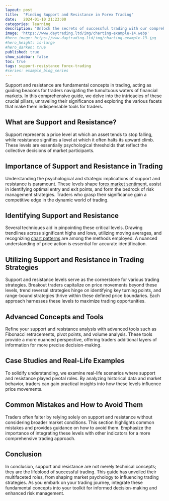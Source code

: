 ```yaml
---
layout: post
title:  "Finding Support and Resistance in Forex Trading"
date:   2024-01-10 21:23:00
categories: learning
description: "Unlock the secrets of successful trading with our comprehensive guide on support and resistance strategies. Master market dynamics now!"
image: 'https://www.daytrading.ltd/img/charting-example-14.webp'
#hero_image: https://www.daytrading.ltd/img/charting-example-13.jpg
#hero_height: is-large
#hero_darken: true
published: true
show_sidebar: false
toc: true
tags: support-resistance forex-trading
#series: example_blog_series
---
```


<p>Support and resistance are fundamental concepts in trading, acting as guiding beacons for traders navigating the tumultuous waters of financial markets. In this comprehensive guide, we delve into the intricacies of these crucial pillars, unraveling their significance and exploring the various facets that make them indispensable tools for traders.</p>

## What are Support and Resistance?
<p>Support represents a price level at which an asset tends to stop falling, while resistance signifies a level at which it often halts its upward climb. These levels are essentially psychological thresholds that reflect the collective decisions of market participants.</p>

## Importance of Support and Resistance in Trading
<p>Understanding the psychological and strategic implications of support and resistance is paramount. These levels shape <a href="https://www.daytrading.ltd/learning/forex-market-sentiment">forex market sentiment</a>, assist in identifying optimal entry and exit points, and form the bedrock of risk management strategies. Traders who grasp their significance gain a competitive edge in the dynamic world of trading.</p>

## Identifying Support and Resistance
<p>Several techniques aid in pinpointing these critical levels. Drawing trendlines across significant highs and lows, utilizing moving averages, and recognizing <a href="https://www.daytrading.ltd/learning/chart-patterns-in-forex-trading">chart patterns</a> are among the methods employed. A nuanced understanding of price action is essential for accurate identification.</p>

## Utilizing Support and Resistance in Trading Strategies
<p>Support and resistance levels serve as the cornerstone for various trading strategies. Breakout traders capitalize on price movements beyond these levels, trend reversal strategies hinge on identifying key turning points, and range-bound strategies thrive within these defined price boundaries. Each approach harnesses these levels to maximize trading opportunities.</p>

## Advanced Concepts and Tools
<p>Refine your support and resistance analysis with advanced tools such as Fibonacci retracements, pivot points, and volume analysis. These tools provide a more nuanced perspective, offering traders additional layers of information for more precise decision-making.</p>
  
## Case Studies and Real-Life Examples
<p>To solidify understanding, we examine real-life scenarios where support and resistance played pivotal roles. By analyzing historical data and market behavior, traders can gain practical insights into how these levels influence price movements.</p>

## Common Mistakes and How to Avoid Them
<p>Traders often falter by relying solely on support and resistance without considering broader market conditions. This section highlights common mistakes and provides guidance on how to avoid them. Emphasize the importance of integrating these levels with other indicators for a more comprehensive trading approach.</p>

## Conclusion
<p>In conclusion, support and resistance are not merely technical concepts; they are the lifeblood of successful trading. This guide has unveiled their multifaceted roles, from shaping market psychology to influencing trading strategies. As you embark on your trading journey, integrate these fundamental concepts into your toolkit for informed decision-making and enhanced risk management.</p>

<script type='application/ld+json'>
{
  "@context": "https://schema.org",
  "@type": "FAQPage",
  "mainEntity": [
    {
      "@type": "Question",
      "name": "What is the significance of support and resistance in trading?",
      "acceptedAnswer": {
        "@type": "Answer",
        "text": "Support and resistance are crucial for shaping market psychology, identifying entry points, and managing risks in trading."
      }
    },
    {
      "@type": "Question",
      "name": "How can one identify support and resistance levels?",
      "acceptedAnswer": {
        "@type": "Answer",
        "text": "Support and resistance levels can be identified using techniques like trendlines, moving averages, and chart pattern recognition."
      }
    },
    {
      "@type": "Question",
      "name": "What trading strategies utilize support and resistance?",
      "acceptedAnswer": {
        "@type": "Answer",
        "text": "Various strategies like breakout trading, trend reversal, and range-bound trading capitalize on support and resistance levels."
      }
    },
    {
      "@type": "Question",
      "name": "Are there advanced tools for support and resistance analysis?",
      "acceptedAnswer": {
        "@type": "Answer",
        "text": "Yes, tools like Fibonacci retracements, pivot points, and volume analysis provide a more nuanced perspective for traders."
      }
    },
    {
      "@type": "Question",
      "name": "What common mistakes should traders avoid with support and resistance?",
      "acceptedAnswer": {
        "@type": "Answer",
        "text": "Avoid relying solely on these levels; integrate them with other indicators for a comprehensive trading approach."
      }
    }
  ]
}
</script>